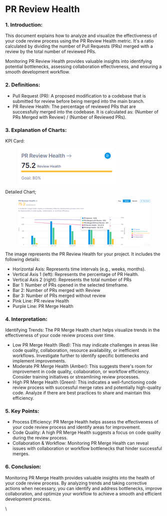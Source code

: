 # PR Review Health

### 1. Introduction:

This document explains how to analyze and visualize the effectiveness of your code review process using the PR Review Health metric. It's a ratio calculated by dividing the number of Pull Requests (PRs) merged with a review by the total number of reviewed PRs.

Monitoring PR Review Health provides valuable insights into identifying potential bottlenecks, assessing collaboration effectiveness, and ensuring a smooth development workflow.

### 2. Definitions:

* Pull Request (PR): A proposed modification to a codebase that is submitted for review before being merged into the main branch.
* PR Review Health: The percentage of reviewed PRs that are successfully merged into the codebase. It is calculated as: (Number of PRs Merged with Review) / (Number of Reviewed PRs).

### 3. Explanation of Charts:

KPI Card:

<div align="left">

<figure><img src="../../../.gitbook/assets/image (10).png" alt=""><figcaption></figcaption></figure>

</div>

Detailed Chart;

<figure><img src="../../../.gitbook/assets/image (9) (1).png" alt=""><figcaption></figcaption></figure>

The image represents the PR Review Health for your project. It includes the following details:

* Horizontal Axis: Represents time intervals (e.g., weeks, months).
* Vertical Axis 1 (left): Represents the percentage of PR Health.
* Vertical Axis 2 (right): Represents the total number of PRs&#x20;
* Bar 1: Number of PRs opened in the selected timeframe.
* Bar 2: Number of PRs merged with Review
* Bar 3: Number of PRs merged without review
* Pink Line: PR review Health
* Purple Line: PR Merge Health

### 4. Interpretation:

Identifying Trends: The PR Merge Health chart helps visualize trends in the effectiveness of your code review process over time.

* Low PR Merge Health (Red): This may indicate challenges in areas like code quality, collaboration, resource availability, or inefficient workflows. Investigate further to identify specific bottlenecks and implement improvements.
* Moderate PR Merge Health (Amber): This suggests there's room for improvement in code quality, collaboration, or workflow efficiency. Consider training initiatives or streamlining review processes.
* High PR Merge Health (Green): This indicates a well-functioning code review process with successful merge rates and potentially high-quality code. Analyze if there are best practices to share and maintain this efficiency.

### 5. Key Points:

* Process Efficiency: PR Merge Health helps assess the effectiveness of your code review process and identify areas for improvement.
* Code Quality: A high PR Merge Health suggests a focus on code quality during the review process.
* Collaboration & Workflow: Monitoring PR Merge Health can reveal issues with collaboration or workflow bottlenecks that hinder successful merges.

### 6. Conclusion:

Monitoring PR Merge Health provides valuable insights into the health of your code review process. By analyzing trends and taking corrective actions when necessary, you can identify and address bottlenecks, improve collaboration, and optimize your workflow to achieve a smooth and efficient development process.

\
